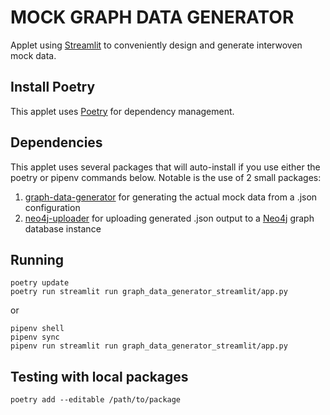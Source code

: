 # MOCK GRAPH DATA GENERATOR
Applet using [Streamlit](https://streamlit.io) to conveniently design and generate interwoven mock data.

## Install Poetry
This applet uses [Poetry](https://python-poetry.org) for dependency management.

## Dependencies
This applet uses several packages that will auto-install if you use either the poetry or pipenv commands below. Notable is the use of 2 small packages:
1. [graph-data-generator](https://pypi.org/project/graph-data-generator/) for generating the actual mock data from a .json configuration
2. [neo4j-uploader](https://pypi.org/project/neo4j-uploader/) for uploading generated .json output to a [Neo4j](https://neo4j.com/developer/) graph database instance

## Running
```
poetry update
poetry run streamlit run graph_data_generator_streamlit/app.py
```

or 

```
pipenv shell
pipenv sync
pipenv run streamlit run graph_data_generator_streamlit/app.py 
```

## Testing with local packages
`poetry add --editable /path/to/package`
